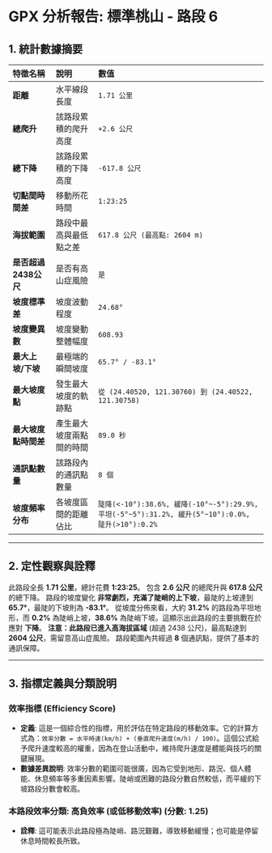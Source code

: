 
# GPX 分析報告: 標準桃山 - 路段 6

## 1. 統計數據摘要

| 特徵名稱 | 說明 | 數值 |
| :--- | :--- | :--- |
| **距離** | 水平線段長度 | `1.71 公里` |
| **總爬升** | 該路段累積的爬升高度 | `+2.6 公尺` |
| **總下降** | 該路段累積的下降高度 | `-617.8 公尺` |
| **切點間時間差** | 移動所花時間 | `1:23:25` |
| **海拔範圍** | 路段中最高與最低點之差 | `617.8 公尺 (最高點: 2604 m)` |
| **是否超過2438公尺** | 是否有高山症風險 | `是` |
| **坡度標準差** | 坡度波動程度 | `24.68°` |
| **坡度變異數** | 坡度變動整體幅度 | `608.93` |
| **最大上坡/下坡** | 最極端的瞬間坡度 | `65.7° / -83.1°` |
| **最大坡度點** | 發生最大坡度的軌跡點 | `從 (24.40520, 121.30760) 到 (24.40522, 121.30758)` |
| **最大坡度點時間差** | 產生最大坡度兩點間的時間 | `89.0 秒` |
| **通訊點數量** | 該路段內的通訊點數量 | `8 個` |
| **坡度頻率分布** | 各坡度區間的距離佔比 | `陡降(<-10°):38.6%, 緩降(-10°~-5°):29.9%, 平坦(-5°~5°):31.2%, 緩升(5°~10°):0.0%, 陡升(>10°):0.2%` |

---

## 2. 定性觀察與詮釋

此路段全長 **1.71 公里**，總計花費 **1:23:25**。 包含 **2.6 公尺** 的總爬升與 **617.8 公尺** 的總下降。
路段的坡度變化 **非常劇烈，充滿了陡峭的上下坡**，最陡的上坡達到 **65.7°**，最陡的下坡則為 **-83.1°**。
從坡度分佈來看，大約 **31.2%** 的路段為平坦地形，而 **0.2%** 為陡峭上坡，**38.6%** 為陡峭下坡。這顯示出此路段的主要挑戰在於應對 **下降**。
**注意：此路段已進入高海拔區域** (超過 2438 公尺)，最高點達到 **2604 公尺**，需留意高山症風險。
路段範圍內共經過 **8** 個通訊點，提供了基本的通訊保障。


---

## 3. 指標定義與分類說明

### 效率指標 (Efficiency Score)

- **定義**: 這是一個綜合性的指標，用於評估在特定路段的移動效率。它的計算方式為：`效率分數 = 水平時速(km/h) + (垂直爬升速度(m/h) / 100)`。這個公式給予爬升速度較高的權重，因為在登山活動中，維持爬升速度是體能與技巧的關鍵展現。
- **數據差異說明**: 效率分數的範圍可能很廣，因為它受到地形、路況、個人體能、休息頻率等多重因素影響。陡峭或困難的路段分數自然較低，而平緩的下坡路段分數會較高。

### 本路段效率分類: **高負效率 (或低移動效率)** (分數: 1.25)

- **詮釋**: 這可能表示此路段極為陡峭、路況艱難，導致移動緩慢；也可能是停留休息時間較長所致。

